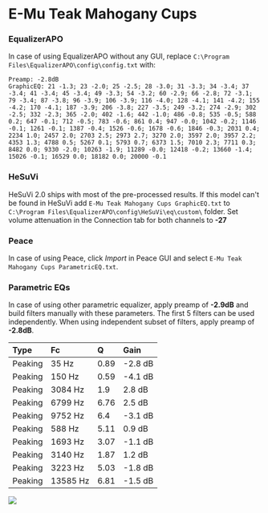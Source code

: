 # E-Mu Teak Mahogany Cups

### EqualizerAPO
In case of using EqualizerAPO without any GUI, replace `C:\Program Files\EqualizerAPO\config\config.txt`
with:
```
Preamp: -2.8dB
GraphicEQ: 21 -1.3; 23 -2.0; 25 -2.5; 28 -3.0; 31 -3.3; 34 -3.4; 37 -3.4; 41 -3.4; 45 -3.4; 49 -3.3; 54 -3.2; 60 -2.9; 66 -2.8; 72 -3.1; 79 -3.4; 87 -3.8; 96 -3.9; 106 -3.9; 116 -4.0; 128 -4.1; 141 -4.2; 155 -4.2; 170 -4.1; 187 -3.9; 206 -3.8; 227 -3.5; 249 -3.2; 274 -2.9; 302 -2.5; 332 -2.3; 365 -2.0; 402 -1.6; 442 -1.0; 486 -0.8; 535 -0.5; 588 0.2; 647 -0.1; 712 -0.5; 783 -0.6; 861 0.4; 947 -0.0; 1042 -0.2; 1146 -0.1; 1261 -0.1; 1387 -0.4; 1526 -0.6; 1678 -0.6; 1846 -0.3; 2031 0.4; 2234 1.0; 2457 2.0; 2703 2.5; 2973 2.7; 3270 2.0; 3597 2.0; 3957 2.2; 4353 1.3; 4788 0.5; 5267 0.1; 5793 0.7; 6373 1.5; 7010 2.3; 7711 0.3; 8482 0.0; 9330 -2.0; 10263 -1.9; 11289 -0.0; 12418 -0.2; 13660 -1.4; 15026 -0.1; 16529 0.0; 18182 0.0; 20000 -0.1
```

### HeSuVi
HeSuVi 2.0 ships with most of the pre-processed results. If this model can't be found in HeSuVi add
`E-Mu Teak Mahogany Cups GraphicEQ.txt` to `C:\Program Files\EqualizerAPO\config\HeSuVi\eq\custom\` folder.
Set volume attenuation in the Connection tab for both channels to **-27**

### Peace
In case of using Peace, click *Import* in Peace GUI and select `E-Mu Teak Mahogany Cups ParametricEQ.txt`.

### Parametric EQs
In case of using other parametric equalizer, apply preamp of **-2.9dB** and build filters manually
with these parameters. The first 5 filters can be used independently.
When using independent subset of filters, apply preamp of **-2.8dB**.

| Type    | Fc       |    Q | Gain    |
|:--------|:---------|:-----|:--------|
| Peaking | 35 Hz    | 0.89 | -2.8 dB |
| Peaking | 150 Hz   | 0.59 | -4.1 dB |
| Peaking | 3084 Hz  | 1.9  | 2.8 dB  |
| Peaking | 6799 Hz  | 6.76 | 2.5 dB  |
| Peaking | 9752 Hz  | 6.4  | -3.1 dB |
| Peaking | 588 Hz   | 5.11 | 0.9 dB  |
| Peaking | 1693 Hz  | 3.07 | -1.1 dB |
| Peaking | 3140 Hz  | 1.87 | 1.2 dB  |
| Peaking | 3223 Hz  | 5.03 | -1.8 dB |
| Peaking | 13585 Hz | 6.81 | -1.5 dB |

![](https://raw.githubusercontent.com/jaakkopasanen/AutoEq/master/results/innerfidelity/sbaf-serious/E-Mu%20Teak%20Mahogany%20Cups/E-Mu%20Teak%20Mahogany%20Cups.png)